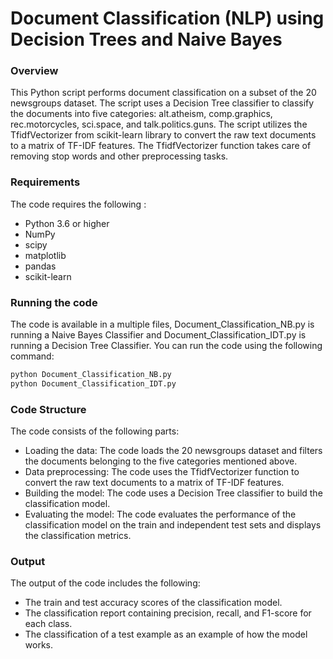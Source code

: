 # Document Classification (NLP) using Decision Trees and Naive Bayes
### Overview 
This Python script performs document classification on a subset of the 20 newsgroups dataset. The script uses a Decision Tree classifier to classify the documents into five categories: alt.atheism, comp.graphics, rec.motorcycles, sci.space, and talk.politics.guns. The script utilizes the TfidfVectorizer from scikit-learn library to convert the raw text documents to a matrix of TF-IDF features. The TfidfVectorizer function takes care of removing stop words and other preprocessing tasks.

### Requirements
The code requires the following :
- Python 3.6 or higher
- NumPy
- scipy
- matplotlib
- pandas
- scikit-learn  

### Running the code
The code is available in a multiple files, Document_Classification_NB.py is running a Naive Bayes Classifier and Document_Classification_IDT.py is running a Decision Tree Classifier. You can run the code using the following command:

```bash
python Document_Classification_NB.py
python Document_Classification_IDT.py

```
### Code Structure 
The code consists of the following parts:

- Loading the data: The code loads the 20 newsgroups dataset and filters the documents belonging to the five categories mentioned above.
- Data preprocessing: The code uses the TfidfVectorizer function to convert the raw text documents to a matrix of TF-IDF features.
- Building the model: The code uses a Decision Tree classifier to build the classification model.
- Evaluating the model: The code evaluates the performance of the classification model on the train and independent test sets and displays the classification metrics.

### Output 
The output of the code includes the following:

- The train and test accuracy scores of the classification model.
- The classification report containing precision, recall, and F1-score for each class.
- The classification of a test example as an example of how the model works.
